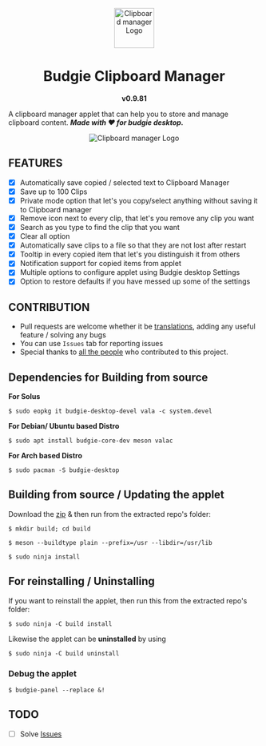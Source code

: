 <p align="center"><a href="#budgie-clipboard-manager"><img src="https://raw.githubusercontent.com/prateekmedia/budgie-clipboard-applet/main/icons/clipmgr.png" height=80px alt="Clipboard manager Logo"/></a></p>
<h1 align="center">Budgie Clipboard Manager</h1>
<p align="center"><b>v0.9.81</b></p>

A clipboard manager applet that can help you to store and manage clipboard content. 
***Made with ♥️ for budgie desktop.***

<p align="center"><img src="https://raw.githubusercontent.com/prateekmedia/budgie-clipboard-applet/main/icons/screenshot.png" alt="Clipboard manager Logo"/></p>

## FEATURES
- [x] Automatically save copied / selected text to Clipboard Manager
- [x] Save up to 100 Clips
- [x] Private mode option that let's you copy/select anything without saving it to Clipboard manager
- [x] Remove icon next to every clip, that let's you remove any clip you  want
- [x] Search as you type to find the clip that you want
- [x] Clear all option
- [x] Automatically save clips to a file so that they are not lost after restart
- [x] Tooltip in every copied item that let's you distinguish it from others
- [x] Notification support for copied items from applet
- [x] Multiple options to configure applet using Budgie desktop Settings
- [x] Option to restore defaults if you have messed up some of the settings

## CONTRIBUTION
-  Pull requests are welcome whether it be [translations](https://github.com/prateekmedia/budgie-clipboard-applet/releases/tag/v0.9.8), adding any useful feature / solving any bugs
-  You can use `Issues` tab for reporting issues
-  Special thanks to [all the people](https://github.com/prateekmedia/budgie-clipboard-applet/graphs/contributors) who contributed to this project.


## Dependencies for Building from source

**For Solus**
```
$ sudo eopkg it budgie-desktop-devel vala -c system.devel
```

**For Debian/ Ubuntu based Distro**
```
$ sudo apt install budgie-core-dev meson valac
```
**For Arch based Distro**
```
$ sudo pacman -S budgie-desktop
```


## Building from source / Updating the applet
Download the [zip](https://github.com/prateekmedia/budgie-clipboard-applet/archive/main.zip) & then run from the extracted repo's folder:

```
$ mkdir build; cd build
```

```
$ meson --buildtype plain --prefix=/usr --libdir=/usr/lib
```

```
$ sudo ninja install
```

## For reinstalling / Uninstalling
If you want to reinstall the applet, then run this from the extracted repo's folder:

```
$ sudo ninja -C build install
```
Likewise the applet can be **uninstalled** by using 
```
$ sudo ninja -C build uninstall
```

### Debug the applet
```
$ budgie-panel --replace &!
```

## TODO
- [ ] Solve [Issues](https://github.com/prateekmedia/budgie-clipboard-applet/issues)
